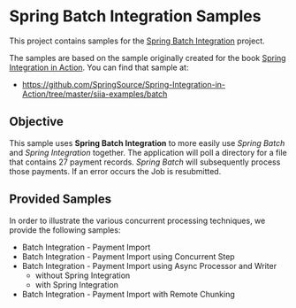 Spring Batch Integration Samples
================================

This project contains samples for the [Spring Batch Integration][] project.

[Spring Batch Integration]: https://github.com/SpringSource/spring-batch-admin/tree/master/spring-batch-integration

The samples are based on the sample originally created for the book [Spring Integration in Action](http://www.amazon.com/Spring-Integration-Action-Mark-Fisher/dp/1935182439/). You can find that sample at:

* https://github.com/SpringSource/Spring-Integration-in-Action/tree/master/siia-examples/batch

## Objective

This sample uses **Spring Batch Integration** to more easily use *Spring Batch* and *Spring Integration* together. The application will poll a directory for a file that contains 27 payment records. *Spring Batch* will subsequently process those payments. If an error occurs the Job is resubmitted.

## Provided Samples

In order to illustrate the various concurrent processing techniques, we provide the following samples:

* Batch Integration - Payment Import
* Batch Integration - Payment Import using Concurrent Step
* Batch Integration - Payment Import using Async Processor and Writer
  - without Spring Integration
  - with Spring Integration
* Batch Integration - Payment Import with Remote Chunking

